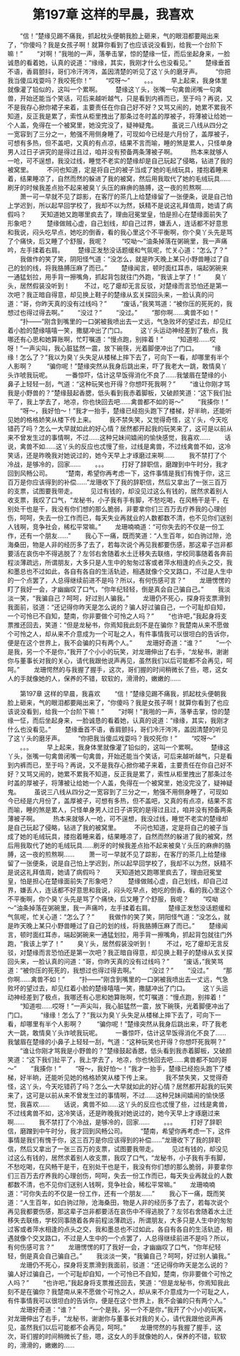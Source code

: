 # 　　第197章 这样的早晨，我喜欢
　　“信！”楚缘见踢不痛我，抓起枕头便朝我脸上砸来，气的眼泪都要飚出来了，“你傻吗？我是女孩子啊！就算你看到了也应该说没看到，给我一个台阶下嘛！”
　　“对啊！”我啪的一声，落拳击掌，惊的楚缘一怔，而后坐起身来，一脸诚恳的看着她，认真的说道：“缘缘，其实，我刚才什么也没看见。”
　　楚缘垂首不语，香肩颤抖，哥们冷汗涔涔，盖因清楚的听见了这丫头的磨牙声。
　　“你把我当傻瓜戏耍吗？我咬死你！”
　　“哎呀～”
　　。。。
　　早上起来，我身体里就像灌了铅似的，这叫一个累啊。
　　楚缘这丫头，张嘴一句禽兽闭嘴一句禽兽，开始还能当个笑话，可后来越听越气，只是看到内裤而已，至于吗？再说，又不是我存心掀你裙子来着，主要责任在你自己好不好？又骂又闹的，她累不累我不知道，反正我是累了，索性从柜里拽出了那条过冬时盖的厚被子，将薄被让给她一个人盖，免得在一个被窝里，她没完没了，疑神疑鬼。
　　虽说三八线从四分之一宽容到了三分之一，勉强不用侧身睡了，可现如今已经是六月份了，盖厚被子，可想有多热，但不盖吧，又真的有点凉，结果不言而喻，睡的煞是累人，只怪单身男人过日子讲究的是得过且过，咱并没有预备两条薄被子啊。
　　热本来就够人一呛，可不逞想，我没过线，睡觉不老实的楚缘却是自己玩起了侵略，钻进了我的被窝里。
　　不问也知道，定是将自己的被子当成了她的毛绒玩具，搂抱着睡来着，结果睡凉了，自然而然的躲进了我的被窝，然后用我取代了她的毛绒玩具……刷牙的时候我差点抬不起来被臭丫头压的麻痹的胳膊，这一夜的煎熬啊……
　　萧一可一早就不见了踪影，在客厅的茶几上给楚缘留了一张便条，说是自己怕上学迟到，所以起早回学校了，我却不以为然，妖精不是说这礼拜值周，她请了病假吗？
　　天知道她又跑哪里疯去了，理由冠冕堂皇，怕是担心在楚缘面前失了形象吧？
　　楚缘做贼心虚，自己划线，却自己过界，嫌丢人，连话都不好意思和我说，闷头吃早点，她吃的倒香，看的我心里这个不平衡啊，你个臭丫头先是骂了个痛快，后又睡了个舒服，我呢？
　　“哎呦～”油条掉落在粥碗里，我一声痛吟，左手揉着右肩。
　　楚缘正发愁没话题缓和气氛呢，忙关心道：“怎么了？”
　　我做作的笑了笑，阴阳怪气道：“没怎么，就是昨天晚上某只小野兽睡过了自己的划的线，将我胳膊压麻了而已。”
　　楚缘闻言，顿时面红耳赤，端起粥碗来一通猛划拉，用手背一擦嘴角，抓起背包就往门外跑，“我该上学了！”
　　臭丫头，居然假装没听到！
　　不过，吃了瘪却无言反驳，对楚缘而言恐怕还是第一次吧？我正暗自得意，却见换上鞋子的楚缘从玄关探回头来，一脸认真的问道：“哥，你昨天真的没有过线吗？”
　　“废话，”我笑骂道：“被你压的死死的，我想过也得过得去啊。”
　　“没过？”
　　“没过。”
　　“那你啊……禽兽不如！”
　　“扑——”刚含到嘴里的一口粥被我喷出去一丈远，气急败坏的望过去，却见红着小脸的楚缘嘻嘻一笑，撒腿冲出了门口。
　　这丫头运动神经差到了极点，我哪还有心思和她算账啊，忙叮嘱道：“慢点跑，别摔着！”
　　“知道啦……哎呀！”一声尖叫，我心脏猛然一震，放下碗筷，光着脚便冲出了门口。
　　“缘缘！怎么了？”我以为臭丫头失足从楼梯上摔下去了，可向下一看，却哪里有半个人影啊？
　　“骗你呢！”楚缘突然从我身后跳出来，吓了我老大一跳，敢情臭丫头诈唬我玩呢。
　　一番惊吓，估计这早饭得消化不良了……我皱眉在楚缘的小鼻子上轻轻一刮，气道：“这种玩笑也开得？你想吓死我啊？”
　　“谁让你刚才骂我是小野兽的？”楚缘鼓起香腮，低头看到我赤着脚板，又破颜笑道：“这下我们扯平了，我上学去了，地凉，你也快回去吧……禽兽都不如的哥～”
　　“我揍你！”
　　“呀～，我好怕～！”我才一抬手，楚缘已经抱头跑下了楼梯，好半晌，还能听见她的格格娇笑从楼下传上来。
　　我不禁失笑，又觉得奇怪，这丫头，今天吃错药了吗？怎么一大早就如此的好心情？居然都开起我的玩笑来了，这可是以前从来不曾发生过的事情啊，不过……这种兄妹间嬉闹的愉快感觉，我喜欢……
　　话说，禽兽不如……这丫头的反应也忒慢了些，过线是禽兽，不过线禽兽不如，这冷笑话，还是昨晚我对她说过的，她今天早上才琢磨过来啊……
　　我不禁打了个冷战，是够冷的，回家……
　　。。。
　　打好了辞职信，磨蹭到中午时分，我才回到风畅公司。
　　“楚南，希望你再考虑一下，这件事情是我们有愧于你，这三百万是你应该得到的补偿……”龙珊收下了我的辞职信，然后又拿出了一张三百万的支票，试图要我带走。
　　见过有钱的，却没见过这么有钱的，居然求着别人收支票，我叹了口气，“龙秘书，小子我有手有脚，不愁吃喝，在风畅干是干，在别处干也是干，我没有你们想的那么脆弱，非要拿你们三百万去疗养我的心理创伤，呵呵，失去一份工作而已，每天失业再就业的人数都数不清，也不见你们送别人钱啊，竞争社会，稀松平常嘛。”
　　龙珊喃喃道：“可你失去的不仅是一份工作，还有一个朋友……”
　　我心下一痛，既而笑道：“人生百年，如白驹过隙，沧海桑田，物是人非的经历多了去了，若每次说个再见我都要伤感，那这辈子岂非都要活在哀伤中不得逃脱了？左邻右舍随着水土迁移失去联络，学校同事随着各奔前程淡薄疏远，所谓朋友，大多只是人生中的匆匆过客或者萍水相逢的点头之交，我和墨总也不过如此，各自有各自的生活轨迹，相遇就像个交叉路口，不过是人生中的一个点罢了，人总得继续前进不是吗？所以，有何伤感可言？”
　　龙珊愣愣的盯了我好一会，才幽幽叹了口气，“你年纪轻轻，倒是真会自己骗自己。”
　　我淡淡一笑，“我骗自己？呵呵，好过别人骗我。”
　　龙珊仍不死心，探身将支票滑到我面前，驳道：“还记得你昨天是怎么说的？骗人好过骗自己，一个可耻却自知，一个可怜已不自知，楚南，你非要做个可怜之人吗？”
　　“也许吧，”我起身将支票推还回去，笑道：“但是龙秘书，你焉知我此刻不是在骗你？我楚南从来不愿做个可怜之人，却从来不介意成为一个可耻之人，有件事情我可以很坦白的告诉你，便是在这个世界上，我不会骗的只有两个人。”
　　龙珊好奇道：“谁？”
　　“一个是我，另一个不是你，”我开了个小小的玩笑，对龙珊伸出了右手，“龙秘书，谢谢你与董事长对我的关心，请代我跟他说声再见，虽然我们以后可能都不会再见，呵呵。”
　　龙珊愕然的与我握了握手，这次，哥们握的时间稍微长了些，嗯，这女人的手就像她的人，保养的不错，软软的，滑滑的，嫩嫩的……

　　第197章 这样的早晨，我喜欢
　　“信！”楚缘见踢不痛我，抓起枕头便朝我脸上砸来，气的眼泪都要飚出来了，“你傻吗？我是女孩子啊！就算你看到了也应该说没看到，给我一个台阶下嘛！”
　　“对啊！”我啪的一声，落拳击掌，惊的楚缘一怔，而后坐起身来，一脸诚恳的看着她，认真的说道：“缘缘，其实，我刚才什么也没看见。”
　　楚缘垂首不语，香肩颤抖，哥们冷汗涔涔，盖因清楚的听见了这丫头的磨牙声。
　　“你把我当傻瓜戏耍吗？我咬死你！”
　　“哎呀～”
　　。。。
　　早上起来，我身体里就像灌了铅似的，这叫一个累啊。
　　楚缘这丫头，张嘴一句禽兽闭嘴一句禽兽，开始还能当个笑话，可后来越听越气，只是看到内裤而已，至于吗？再说，又不是我存心掀你裙子来着，主要责任在你自己好不好？又骂又闹的，她累不累我不知道，反正我是累了，索性从柜里拽出了那条过冬时盖的厚被子，将薄被让给她一个人盖，免得在一个被窝里，她没完没了，疑神疑鬼。
　　虽说三八线从四分之一宽容到了三分之一，勉强不用侧身睡了，可现如今已经是六月份了，盖厚被子，可想有多热，但不盖吧，又真的有点凉，结果不言而喻，睡的煞是累人，只怪单身男人过日子讲究的是得过且过，咱并没有预备两条薄被子啊。
　　热本来就够人一呛，可不逞想，我没过线，睡觉不老实的楚缘却是自己玩起了侵略，钻进了我的被窝里。
　　不问也知道，定是将自己的被子当成了她的毛绒玩具，搂抱着睡来着，结果睡凉了，自然而然的躲进了我的被窝，然后用我取代了她的毛绒玩具……刷牙的时候我差点抬不起来被臭丫头压的麻痹的胳膊，这一夜的煎熬啊……
　　萧一可一早就不见了踪影，在客厅的茶几上给楚缘留了一张便条，说是自己怕上学迟到，所以起早回学校了，我却不以为然，妖精不是说这礼拜值周，她请了病假吗？
　　天知道她又跑哪里疯去了，理由冠冕堂皇，怕是担心在楚缘面前失了形象吧？
　　楚缘做贼心虚，自己划线，却自己过界，嫌丢人，连话都不好意思和我说，闷头吃早点，她吃的倒香，看的我心里这个不平衡啊，你个臭丫头先是骂了个痛快，后又睡了个舒服，我呢？
　　“哎呦～”油条掉落在粥碗里，我一声痛吟，左手揉着右肩。
　　楚缘正发愁没话题缓和气氛呢，忙关心道：“怎么了？”
　　我做作的笑了笑，阴阳怪气道：“没怎么，就是昨天晚上某只小野兽睡过了自己的划的线，将我胳膊压麻了而已。”
　　楚缘闻言，顿时面红耳赤，端起粥碗来一通猛划拉，用手背一擦嘴角，抓起背包就往门外跑，“我该上学了！”
　　臭丫头，居然假装没听到！
　　不过，吃了瘪却无言反驳，对楚缘而言恐怕还是第一次吧？我正暗自得意，却见换上鞋子的楚缘从玄关探回头来，一脸认真的问道：“哥，你昨天真的没有过线吗？”
　　“废话，”我笑骂道：“被你压的死死的，我想过也得过得去啊。”
　　“没过？”
　　“没过。”
　　“那你啊……禽兽不如！”
　　“扑——”刚含到嘴里的一口粥被我喷出去一丈远，气急败坏的望过去，却见红着小脸的楚缘嘻嘻一笑，撒腿冲出了门口。
　　这丫头运动神经差到了极点，我哪还有心思和她算账啊，忙叮嘱道：“慢点跑，别摔着！”
　　“知道啦……哎呀！”一声尖叫，我心脏猛然一震，放下碗筷，光着脚便冲出了门口。
　　“缘缘！怎么了？”我以为臭丫头失足从楼梯上摔下去了，可向下一看，却哪里有半个人影啊？
　　“骗你呢！”楚缘突然从我身后跳出来，吓了我老大一跳，敢情臭丫头诈唬我玩呢。
　　一番惊吓，估计这早饭得消化不良了……我皱眉在楚缘的小鼻子上轻轻一刮，气道：“这种玩笑也开得？你想吓死我啊？”
　　“谁让你刚才骂我是小野兽的？”楚缘鼓起香腮，低头看到我赤着脚板，又破颜笑道：“这下我们扯平了，我上学去了，地凉，你也快回去吧……禽兽都不如的哥～”
　　“我揍你！”
　　“呀～，我好怕～！”我才一抬手，楚缘已经抱头跑下了楼梯，好半晌，还能听见她的格格娇笑从楼下传上来。
　　我不禁失笑，又觉得奇怪，这丫头，今天吃错药了吗？怎么一大早就如此的好心情？居然都开起我的玩笑来了，这可是以前从来不曾发生过的事情啊，不过……这种兄妹间嬉闹的愉快感觉，我喜欢……
　　话说，禽兽不如……这丫头的反应也忒慢了些，过线是禽兽，不过线禽兽不如，这冷笑话，还是昨晚我对她说过的，她今天早上才琢磨过来啊……
　　我不禁打了个冷战，是够冷的，回家……
　　。。。
　　打好了辞职信，磨蹭到中午时分，我才回到风畅公司。
　　“楚南，希望你再考虑一下，这件事情是我们有愧于你，这三百万是你应该得到的补偿……”龙珊收下了我的辞职信，然后又拿出了一张三百万的支票，试图要我带走。
　　见过有钱的，却没见过这么有钱的，居然求着别人收支票，我叹了口气，“龙秘书，小子我有手有脚，不愁吃喝，在风畅干是干，在别处干也是干，我没有你们想的那么脆弱，非要拿你们三百万去疗养我的心理创伤，呵呵，失去一份工作而已，每天失业再就业的人数都数不清，也不见你们送别人钱啊，竞争社会，稀松平常嘛。”
　　龙珊喃喃道：“可你失去的不仅是一份工作，还有一个朋友……”
　　我心下一痛，既而笑道：“人生百年，如白驹过隙，沧海桑田，物是人非的经历多了去了，若每次说个再见我都要伤感，那这辈子岂非都要活在哀伤中不得逃脱了？左邻右舍随着水土迁移失去联络，学校同事随着各奔前程淡薄疏远，所谓朋友，大多只是人生中的匆匆过客或者萍水相逢的点头之交，我和墨总也不过如此，各自有各自的生活轨迹，相遇就像个交叉路口，不过是人生中的一个点罢了，人总得继续前进不是吗？所以，有何伤感可言？”
　　龙珊愣愣的盯了我好一会，才幽幽叹了口气，“你年纪轻轻，倒是真会自己骗自己。”
　　我淡淡一笑，“我骗自己？呵呵，好过别人骗我。”
　　龙珊仍不死心，探身将支票滑到我面前，驳道：“还记得你昨天是怎么说的？骗人好过骗自己，一个可耻却自知，一个可怜已不自知，楚南，你非要做个可怜之人吗？”
　　“也许吧，”我起身将支票推还回去，笑道：“但是龙秘书，你焉知我此刻不是在骗你？我楚南从来不愿做个可怜之人，却从来不介意成为一个可耻之人，有件事情我可以很坦白的告诉你，便是在这个世界上，我不会骗的只有两个人。”
　　龙珊好奇道：“谁？”
　　“一个是我，另一个不是你，”我开了个小小的玩笑，对龙珊伸出了右手，“龙秘书，谢谢你与董事长对我的关心，请代我跟他说声再见，虽然我们以后可能都不会再见，呵呵。”
　　龙珊愕然的与我握了握手，这次，哥们握的时间稍微长了些，嗯，这女人的手就像她的人，保养的不错，软软的，滑滑的，嫩嫩的……
